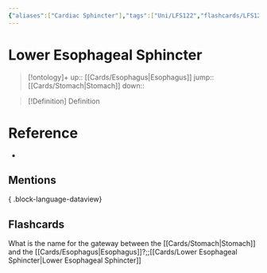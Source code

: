 ```yaml
---
{"aliases":["Cardiac Sphincter"],"tags":["Uni/LFS122","flashcards/LFS122"],"dg-publish":true,"permalink":"/cards/lower-esophageal-sphincter/","dgPassFrontmatter":true}
---
```


# Lower Esophageal Sphincter

> [!ontology]+
> up:: [[Cards/Esophagus\|Esophagus]]
> jump:: [[Cards/Stomach\|Stomach]]
> down:: 

> [!Definition] Definition

# Reference

- 

## Mentions


{ .block-language-dataview}

## Flashcards

What is the name for the gateway between the [[Cards/Stomach\|Stomach]] and the [[Cards/Esophagus\|Esophagus]]?;;[[Cards/Lower Esophageal Sphincter\|Lower Esophageal Sphincter]]
<!--SR:!2023-10-26,3,150-->